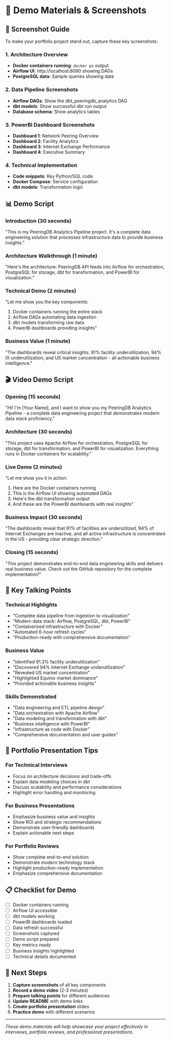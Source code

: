 # 📸 Demo Materials & Screenshots

## 🎯 **Screenshot Guide**

To make your portfolio project stand out, capture these key screenshots:

### **1. Architecture Overview**
- **Docker containers running**: `docker ps` output
- **Airflow UI**: http://localhost:8080 showing DAGs
- **PostgreSQL data**: Sample queries showing data

### **2. Data Pipeline Screenshots**
- **Airflow DAGs**: Show the dbt_peeringdb_analytics DAG
- **dbt models**: Show successful dbt run output
- **Database schema**: Show analytics tables

### **3. PowerBI Dashboard Screenshots**
- **Dashboard 1**: Network Peering Overview
- **Dashboard 2**: Facility Analytics
- **Dashboard 3**: Internet Exchange Performance
- **Dashboard 4**: Executive Summary

### **4. Technical Implementation**
- **Code snippets**: Key Python/SQL code
- **Docker Compose**: Service configuration
- **dbt models**: Transformation logic

## 📊 **Demo Script**

### **Introduction (30 seconds)**
"This is my PeeringDB Analytics Pipeline project. It's a complete data engineering solution that processes infrastructure data to provide business insights."

### **Architecture Walkthrough (1 minute)**
"Here's the architecture: PeeringDB API feeds into Airflow for orchestration, PostgreSQL for storage, dbt for transformation, and PowerBI for visualization."

### **Technical Demo (2 minutes)**
"Let me show you the key components:
1. Docker containers running the entire stack
2. Airflow DAGs automating data ingestion
3. dbt models transforming raw data
4. PowerBI dashboards providing insights"

### **Business Value (1 minute)**
"The dashboards reveal critical insights: 91% facility underutilization, 94% IX underutilization, and US market concentration - all actionable business intelligence."

## 🎬 **Video Demo Script**

### **Opening (15 seconds)**
"Hi! I'm [Your Name], and I want to show you my PeeringDB Analytics Pipeline - a complete data engineering project that demonstrates modern data stack proficiency."

### **Architecture (30 seconds)**
"This project uses Apache Airflow for orchestration, PostgreSQL for storage, dbt for transformation, and PowerBI for visualization. Everything runs in Docker containers for scalability."

### **Live Demo (2 minutes)**
"Let me show you it in action:
1. Here are the Docker containers running
2. This is the Airflow UI showing automated DAGs
3. Here's the dbt transformation output
4. And these are the PowerBI dashboards with real insights"

### **Business Impact (30 seconds)**
"The dashboards reveal that 91% of facilities are underutilized, 94% of Internet Exchanges are inactive, and all active infrastructure is concentrated in the US - providing clear strategic direction."

### **Closing (15 seconds)**
"This project demonstrates end-to-end data engineering skills and delivers real business value. Check out the GitHub repository for the complete implementation!"

## 📝 **Key Talking Points**

### **Technical Highlights**
- "Complete data pipeline from ingestion to visualization"
- "Modern data stack: Airflow, PostgreSQL, dbt, PowerBI"
- "Containerized infrastructure with Docker"
- "Automated 6-hour refresh cycles"
- "Production-ready with comprehensive documentation"

### **Business Value**
- "Identified 91.3% facility underutilization"
- "Discovered 94% Internet Exchange underutilization"
- "Revealed US market concentration"
- "Highlighted Equinix market dominance"
- "Provided actionable business insights"

### **Skills Demonstrated**
- "Data engineering and ETL pipeline design"
- "Data orchestration with Apache Airflow"
- "Data modeling and transformation with dbt"
- "Business intelligence with PowerBI"
- "Infrastructure as code with Docker"
- "Comprehensive documentation and user guides"

## 🎯 **Portfolio Presentation Tips**

### **For Technical Interviews**
- Focus on architecture decisions and trade-offs
- Explain data modeling choices in dbt
- Discuss scalability and performance considerations
- Highlight error handling and monitoring

### **For Business Presentations**
- Emphasize business value and insights
- Show ROI and strategic recommendations
- Demonstrate user-friendly dashboards
- Explain actionable next steps

### **For Portfolio Reviews**
- Show complete end-to-end solution
- Demonstrate modern technology stack
- Highlight production-ready implementation
- Emphasize comprehensive documentation

## 📋 **Checklist for Demo**

- [ ] Docker containers running
- [ ] Airflow UI accessible
- [ ] dbt models working
- [ ] PowerBI dashboards loaded
- [ ] Data refresh successful
- [ ] Screenshots captured
- [ ] Demo script prepared
- [ ] Key metrics ready
- [ ] Business insights highlighted
- [ ] Technical details documented

## 🚀 **Next Steps**

1. **Capture screenshots** of all key components
2. **Record a demo video** (2-3 minutes)
3. **Prepare talking points** for different audiences
4. **Update README** with demo links
5. **Create portfolio presentation** slides
6. **Practice demo** with different scenarios

---

*These demo materials will help showcase your project effectively in interviews, portfolio reviews, and professional presentations.*
